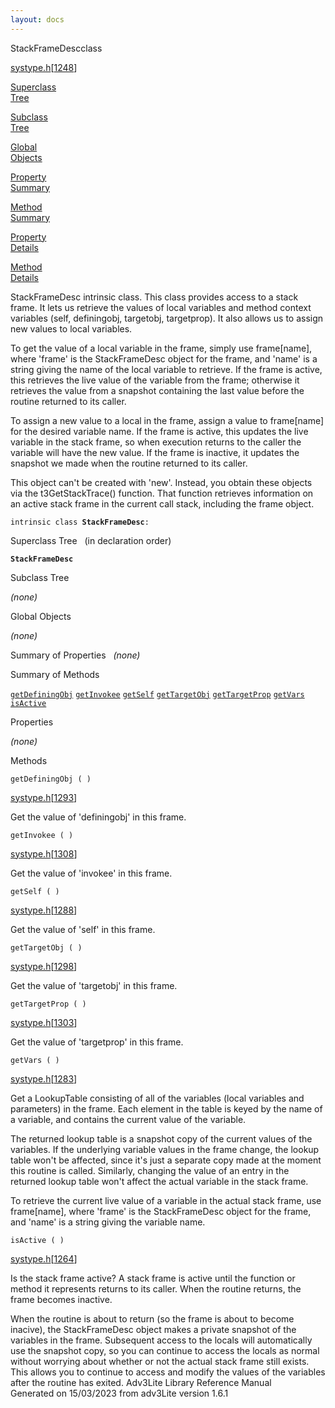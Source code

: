 ```yaml
---
layout: docs
---
```

<span class="title">StackFrameDesc</span><span class="type">class</span>

[systype.h](../file/systype.h.html)\[[1248](../source/systype.h.html#1248)\]

[Superclass  
Tree](#_SuperClassTree_)

[Subclass  
Tree](#_SubClassTree_)

[Global  
Objects](#_ObjectSummary_)

[Property  
Summary](#_PropSummary_)

[Method  
Summary](#_MethodSummary_)

[Property  
Details](#_Properties_)

[Method  
Details](#_Methods_)



StackFrameDesc intrinsic class. This class provides access to a stack
frame. It lets us retrieve the values of local variables and method
context variables (self, definingobj, targetobj, targetprop). It also
allows us to assign new values to local variables.

To get the value of a local variable in the frame, simply use
frame\[name\], where 'frame' is the StackFrameDesc object for the frame,
and 'name' is a string giving the name of the local variable to
retrieve. If the frame is active, this retrieves the live value of the
variable from the frame; otherwise it retrieves the value from a
snapshot containing the last value before the routine returned to its
caller.

To assign a new value to a local in the frame, assign a value to
frame\[name\] for the desired variable name. If the frame is active,
this updates the live variable in the stack frame, so when execution
returns to the caller the variable will have the new value. If the frame
is inactive, it updates the snapshot we made when the routine returned
to its caller.

This object can't be created with 'new'. Instead, you obtain these
objects via the t3GetStackTrace() function. That function retrieves
information on an active stack frame in the current call stack,
including the frame object.

`intrinsic class `**`StackFrameDesc`**` : `



<span id="_SuperClassTree_"></span>



<span class="hdln">Superclass Tree</span>   (in declaration order)



**`StackFrameDesc`**  
<span id="_SubClassTree_"></span>



<span class="hdln">Subclass Tree</span>  



*(none)* <span id="_ObjectSummary_"></span>



<span class="hdln">Global Objects</span>  



*(none)* <span id="_PropSummary_"></span>



<span class="hdln">Summary of Properties</span>  
*(none)* <span id="_MethodSummary_"></span>



<span class="hdln">Summary of Methods</span>  



[`getDefiningObj`](#getDefiningObj) [`getInvokee`](#getInvokee) [`getSelf`](#getSelf) [`getTargetObj`](#getTargetObj) [`getTargetProp`](#getTargetProp) [`getVars`](#getVars) [`isActive`](#isActive)

<span id="_Properties_"></span>



<span class="hdln">Properties</span>  



*(none)* <span id="_Methods_"></span>



<span class="hdln">Methods</span>  



<span id="getDefiningObj"></span>

`getDefiningObj ( )`

[systype.h](../file/systype.h.html)\[[1293](../source/systype.h.html#1293)\]



Get the value of 'definingobj' in this frame.



<span id="getInvokee"></span>

`getInvokee ( )`

[systype.h](../file/systype.h.html)\[[1308](../source/systype.h.html#1308)\]



Get the value of 'invokee' in this frame.



<span id="getSelf"></span>

`getSelf ( )`

[systype.h](../file/systype.h.html)\[[1288](../source/systype.h.html#1288)\]



Get the value of 'self' in this frame.



<span id="getTargetObj"></span>

`getTargetObj ( )`

[systype.h](../file/systype.h.html)\[[1298](../source/systype.h.html#1298)\]



Get the value of 'targetobj' in this frame.



<span id="getTargetProp"></span>

`getTargetProp ( )`

[systype.h](../file/systype.h.html)\[[1303](../source/systype.h.html#1303)\]



Get the value of 'targetprop' in this frame.



<span id="getVars"></span>

`getVars ( )`

[systype.h](../file/systype.h.html)\[[1283](../source/systype.h.html#1283)\]



Get a LookupTable consisting of all of the variables (local variables
and parameters) in the frame. Each element in the table is keyed by the
name of a variable, and contains the current value of the variable.

The returned lookup table is a snapshot copy of the current values of
the variables. If the underlying variable values in the frame change,
the lookup table won't be affected, since it's just a separate copy made
at the moment this routine is called. Similarly, changing the value of
an entry in the returned lookup table won't affect the actual variable
in the stack frame.

To retrieve the current live value of a variable in the actual stack
frame, use frame\[name\], where 'frame' is the StackFrameDesc object for
the frame, and 'name' is a string giving the variable name.



<span id="isActive"></span>

`isActive ( )`

[systype.h](../file/systype.h.html)\[[1264](../source/systype.h.html#1264)\]



Is the stack frame active? A stack frame is active until the function or
method it represents returns to its caller. When the routine returns,
the frame becomes inactive.

When the routine is about to return (so the frame is about to become
inacive), the StackFrameDesc object makes a private snapshot of the
variables in the frame. Subsequent access to the locals will
automatically use the snapshot copy, so you can continue to access the
locals as normal without worrying about whether or not the actual stack
frame still exists. This allows you to continue to access and modify the
values of the variables after the routine has exited.
Adv3Lite Library Reference Manual  
Generated on 15/03/2023 from adv3Lite version 1.6.1


